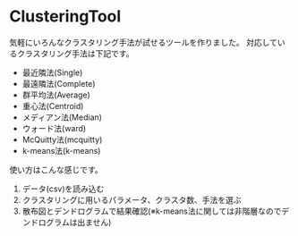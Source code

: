 # ClusteringTool
気軽にいろんなクラスタリング手法が試せるツールを作りました。
対応しているクラスタリング手法は下記です。

- 最近隣法(Single)
- 最遠隣法(Complete)
- 群平均法(Average)
- 重心法(Centroid)
- メディアン法(Median)
- ウォード法(ward)
- McQuitty法(mcquitty)
- k-means法(k-means)


使い方はこんな感じです。

1. データ(csv)を読み込む
1. クラスタリングに用いるパラメータ、クラスタ数、手法を選ぶ
1. 散布図とデンドログラムで結果確認(※k-means法に関しては非階層なのでデンドログラムは出ません)
